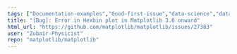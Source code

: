 ```yaml
---
tags: ["Documentation-examples","Good-first-issue","data-science","data-visualization","gtk","hacktoberfest","matplotlib","plotting","python","qt","tk","wx"]
title: "[Bug]: Error in Hexbin plot in Matplotlib 3.0 onward"
html_url: "https://github.com/matplotlib/matplotlib/issues/27383"
user: "Zubair-Physicist"
repo: "matplotlib/matplotlib"
---
```


